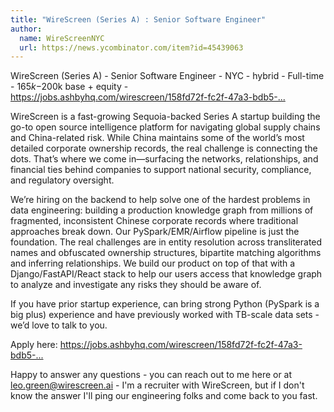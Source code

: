```yaml
---
title: "WireScreen (Series A) : Senior Software Engineer"
author:
  name: WireScreenNYC
  url: https://news.ycombinator.com/item?id=45439063
---
```

WireScreen (Series A) - Senior Software Engineer - NYC - hybrid - Full-time - $165k-$200k base + equity - <a href="https:&#x2F;&#x2F;jobs.ashbyhq.com&#x2F;wirescreen&#x2F;158fd72f-fc2f-47a3-bdb5-03e9956a4398?utm_source=xgRXlw271G" rel="nofollow">https:&#x2F;&#x2F;jobs.ashbyhq.com&#x2F;wirescreen&#x2F;158fd72f-fc2f-47a3-bdb5-...</a>

WireScreen is a fast-growing Sequoia-backed Series A startup building the go-to open source intelligence platform for navigating global supply chains and China-related risk. While China maintains some of the world’s most detailed corporate ownership records, the real challenge is connecting the dots. That’s where we come in—surfacing the networks, relationships, and financial ties behind companies to support national security, compliance, and regulatory oversight.

We’re hiring on the backend to help solve one of the hardest problems in data engineering: building a production knowledge graph from millions of fragmented, inconsistent Chinese corporate records where traditional approaches break down. Our PySpark&#x2F;EMR&#x2F;Airflow pipeline is just the foundation.  The real challenges are in entity resolution across transliterated names and obfuscated ownership structures, bipartite matching algorithms and inferring relationships. We build our product on top of that with a Django&#x2F;FastAPI&#x2F;React stack to help our users access that knowledge graph to analyze and investigate any risks they should be aware of.

If you have prior startup experience, can bring strong Python (PySpark is a big plus) experience and have previously worked with TB-scale data sets - we’d love to talk to you.

Apply here: <a href="https:&#x2F;&#x2F;jobs.ashbyhq.com&#x2F;wirescreen&#x2F;158fd72f-fc2f-47a3-bdb5-03e9956a4398?utm_source=xgRXlw271G" rel="nofollow">https:&#x2F;&#x2F;jobs.ashbyhq.com&#x2F;wirescreen&#x2F;158fd72f-fc2f-47a3-bdb5-...</a>

Happy to answer any questions - you can reach out to me here or at leo.green@wirescreen.ai - I&#x27;m a recruiter with WireScreen, but if I don&#x27;t know the answer I&#x27;ll ping our engineering folks and come back to you fast.
<JobApplication />
